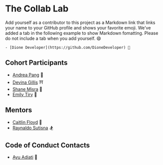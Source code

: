 # The Collab Lab

Add yourself as a contributor to this project as a Markdown link that links your name to your GitHub profile and shows your favorite emoji. We've added a tab in the following example to show Markdown fomatting. Please do not include a tab when you add yourself. 😄

    - [Dione Developer](https://github.com/DioneDeveloper) 💅

## Cohort Participants

- [Andrea Pang](https://github.com/andiedoescode) 🦝
- [Devina Gillis](https://github.com/DevinaG007) ⛩️
- [Shane Misra](https://github.com/sdmisra) 🥓
- [Emily Tiry](https://github.com/etiry) 🐶

## Mentors

- [Caitlin Floyd](https://github.com/cafloyd) 🌸
- [Raynaldo Sutisna](https://github.com/raaynaldo) 🏂

## Code of Conduct Contacts

- [Ayu Adiati](https://github.com/adiati98) 🤩
